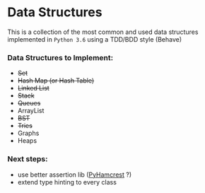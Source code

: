 # Data Structures
This is a collection of the most common and used data structures implemented in `Python 3.6` using a TDD/BDD style (Behave) 

### Data Structures to Implement:
- ~~Set~~
- ~~Hash Map (or Hash Table)~~
- ~~Linked List~~
- ~~Stack~~
- ~~Queues~~
- ArrayList
- ~~BST~~
- ~~Tries~~
- Graphs
- Heaps


### Next steps:
- use better assertion lib ([PyHamcrest](https://github.com/hamcrest/PyHamcrest) ?)
- extend type hinting to every class
